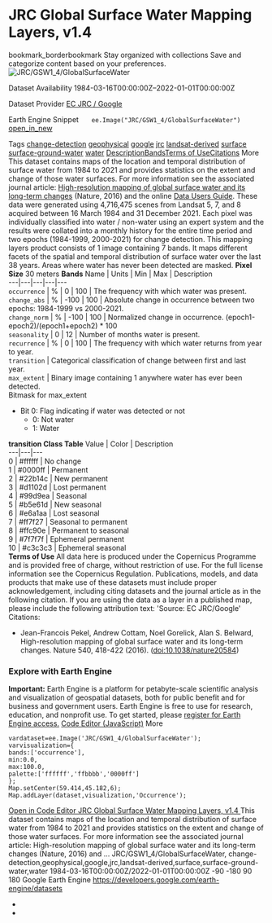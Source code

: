  
#  JRC Global Surface Water Mapping Layers, v1.4 
bookmark_borderbookmark Stay organized with collections  Save and categorize content based on your preferences.
![JRC/GSW1_4/GlobalSurfaceWater](https://developers.google.com/earth-engine/datasets/images/JRC/JRC_GSW1_4_GlobalSurfaceWater_sample.png) 

Dataset Availability
    1984-03-16T00:00:00Z–2022-01-01T00:00:00Z 

Dataset Provider
     [ EC JRC / Google ](https://global-surface-water.appspot.com) 

Earth Engine Snippet
     `    ee.Image("JRC/GSW1_4/GlobalSurfaceWater")   ` [ open_in_new ](https://code.earthengine.google.com/?scriptPath=Examples:Datasets/JRC/JRC_GSW1_4_GlobalSurfaceWater) 

Tags
     [change-detection](https://developers.google.com/earth-engine/datasets/tags/change-detection) [geophysical](https://developers.google.com/earth-engine/datasets/tags/geophysical) [google](https://developers.google.com/earth-engine/datasets/tags/google) [jrc](https://developers.google.com/earth-engine/datasets/tags/jrc) [landsat-derived](https://developers.google.com/earth-engine/datasets/tags/landsat-derived) [surface](https://developers.google.com/earth-engine/datasets/tags/surface) [surface-ground-water](https://developers.google.com/earth-engine/datasets/tags/surface-ground-water) [water](https://developers.google.com/earth-engine/datasets/tags/water)
[Description](https://developers.google.com/earth-engine/datasets/catalog/JRC_GSW1_4_GlobalSurfaceWater#description)[Bands](https://developers.google.com/earth-engine/datasets/catalog/JRC_GSW1_4_GlobalSurfaceWater#bands)[Terms of Use](https://developers.google.com/earth-engine/datasets/catalog/JRC_GSW1_4_GlobalSurfaceWater#terms-of-use)[Citations](https://developers.google.com/earth-engine/datasets/catalog/JRC_GSW1_4_GlobalSurfaceWater#citations) More
This dataset contains maps of the location and temporal distribution of surface water from 1984 to 2021 and provides statistics on the extent and change of those water surfaces. For more information see the associated journal article: [High-resolution mapping of global surface water and its long-term changes](https://www.nature.com/nature/journal/v540/n7633/full/nature20584.html) (Nature, 2016) and the online [Data Users Guide](https://storage.googleapis.com/global-surface-water/downloads_ancillary/DataUsersGuidev2021.pdf).
These data were generated using 4,716,475 scenes from Landsat 5, 7, and 8 acquired between 16 March 1984 and 31 December 2021. Each pixel was individually classified into water / non-water using an expert system and the results were collated into a monthly history for the entire time period and two epochs (1984-1999, 2000-2021) for change detection.
This mapping layers product consists of 1 image containing 7 bands. It maps different facets of the spatial and temporal distribution of surface water over the last 38 years. Areas where water has never been detected are masked.
**Pixel Size** 30 meters 
**Bands**
Name | Units | Min | Max | Description  
---|---|---|---|---  
`occurrence` | % |  0  |  100  | The frequency with which water was present.  
`change_abs` | % |  -100  |  100  | Absolute change in occurrence between two epochs: 1984-1999 vs 2000-2021.  
`change_norm` | % |  -100  |  100  | Normalized change in occurrence. (epoch1-epoch2)/(epoch1+epoch2) * 100  
`seasonality` |  0  |  12  | Number of months water is present.  
`recurrence` | % |  0  |  100  | The frequency with which water returns from year to year.  
`transition` | Categorical classification of change between first and last year.  
`max_extent` | Binary image containing 1 anywhere water has ever been detected.  
Bitmask for max_extent
  * Bit 0: Flag indicating if water was detected or not 
    * 0: Not water
    * 1: Water

  
**transition Class Table**
Value | Color | Description  
---|---|---  
0 | #ffffff | No change  
1 | #0000ff | Permanent  
2 | #22b14c | New permanent  
3 | #d1102d | Lost permanent  
4 | #99d9ea | Seasonal  
5 | #b5e61d | New seasonal  
6 | #e6a1aa | Lost seasonal  
7 | #ff7f27 | Seasonal to permanent  
8 | #ffc90e | Permanent to seasonal  
9 | #7f7f7f | Ephemeral permanent  
10 | #c3c3c3 | Ephemeral seasonal  
**Terms of Use**
All data here is produced under the Copernicus Programme and is provided free of charge, without restriction of use. For the full license information see the Copernicus Regulation.
Publications, models, and data products that make use of these datasets must include proper acknowledgement, including citing datasets and the journal article as in the following citation.
If you are using the data as a layer in a published map, please include the following attribution text: 'Source: EC JRC/Google'
Citations:
  * Jean-Francois Pekel, Andrew Cottam, Noel Gorelick, Alan S. Belward, High-resolution mapping of global surface water and its long-term changes. Nature 540, 418-422 (2016). ([doi:10.1038/nature20584](https://doi.org/10.1038/nature20584))


### Explore with Earth Engine
**Important:** Earth Engine is a platform for petabyte-scale scientific analysis and visualization of geospatial datasets, both for public benefit and for business and government users. Earth Engine is free to use for research, education, and nonprofit use. To get started, please [register for Earth Engine access.](https://console.cloud.google.com/earth-engine)
[Code Editor (JavaScript)](https://developers.google.com/earth-engine/datasets/catalog/JRC_GSW1_4_GlobalSurfaceWater#code-editor-javascript-sample) More
```
vardataset=ee.Image('JRC/GSW1_4/GlobalSurfaceWater');
varvisualization={
bands:['occurrence'],
min:0.0,
max:100.0,
palette:['ffffff','ffbbbb','0000ff']
};
Map.setCenter(59.414,45.182,6);
Map.addLayer(dataset,visualization,'Occurrence');
```
[ Open in Code Editor ](https://code.earthengine.google.com/?scriptPath=Examples:Datasets/JRC/JRC_GSW1_4_GlobalSurfaceWater)
[ JRC Global Surface Water Mapping Layers, v1.4 ](https://developers.google.com/earth-engine/datasets/catalog/JRC_GSW1_4_GlobalSurfaceWater)
This dataset contains maps of the location and temporal distribution of surface water from 1984 to 2021 and provides statistics on the extent and change of those water surfaces. For more information see the associated journal article: High-resolution mapping of global surface water and its long-term changes (Nature, 2016) and …
JRC/GSW1_4/GlobalSurfaceWater, change-detection,geophysical,google,jrc,landsat-derived,surface,surface-ground-water,water 
1984-03-16T00:00:00Z/2022-01-01T00:00:00Z
-90 -180 90 180 
Google Earth Engine
https://developers.google.com/earth-engine/datasets
  * [ ](https://doi.org/https://global-surface-water.appspot.com)
  * [ ](https://doi.org/https://developers.google.com/earth-engine/datasets/catalog/JRC_GSW1_4_GlobalSurfaceWater)


